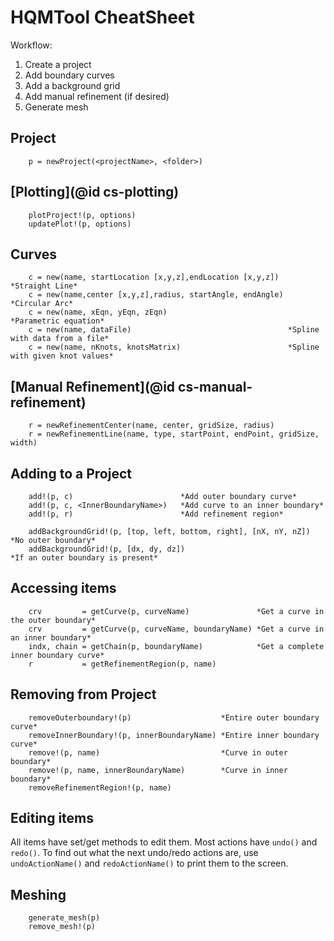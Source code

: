 # HQMTool CheatSheet

Workflow:

1. Create a project
2. Add boundary curves
4. Add a background grid
3. Add manual refinement (if desired)
5. Generate mesh

## Project

```
    p = newProject(<projectName>, <folder>)
```

## [Plotting](@id cs-plotting)

```
    plotProject!(p, options)
    updatePlot!(p, options)
```

## Curves

```
    c = new(name, startLocation [x,y,z],endLocation [x,y,z])  *Straight Line*
    c = new(name,center [x,y,z],radius, startAngle, endAngle) *Circular Arc*
    c = new(name, xEqn, yEqn, zEqn)                           *Parametric equation*
    c = new(name, dataFile)                                   *Spline with data from a file*
    c = new(name, nKnots, knotsMatrix)                        *Spline with given knot values*
```

## [Manual Refinement](@id cs-manual-refinement)

```
    r = newRefinementCenter(name, center, gridSize, radius)
    r = newRefinementLine(name, type, startPoint, endPoint, gridSize, width)
```

## Adding to a Project

```
    add!(p, c)                        *Add outer boundary curve*
    add!(p, c, <InnerBoundaryName>)   *Add curve to an inner boundary*
    add!(p, r)                        *Add refinement region*

    addBackgroundGrid!(p, [top, left, bottom, right], [nX, nY, nZ]) *No outer boundary*
    addBackgroundGrid!(p, [dx, dy, dz])                             *If an outer boundary is present*
```

## Accessing items

```
    crv         = getCurve(p, curveName)               *Get a curve in the outer boundary*
    crv         = getCurve(p, curveName, boundaryName) *Get a curve in an inner boundary*
    indx, chain = getChain(p, boundaryName)            *Get a complete inner boundary curve*
    r           = getRefinementRegion(p, name)
```

## Removing from Project

```
    removeOuterboundary!(p)                    *Entire outer boundary curve*
    removeInnerBoundary!(p, innerBoundaryName) *Entire inner boundary curve*
    remove!(p, name)                           *Curve in outer boundary*
    remove!(p, name, innerBoundaryName)        *Curve in inner boundary*
    removeRefinementRegion!(p, name)
```

## Editing items

All items have set/get methods to edit them. Most actions have `undo()` and `redo()`.
To find out what the next undo/redo actions are, use `undoActionName()` and `redoActionName()`
to print them to the screen.

## Meshing

```
    generate_mesh(p)
    remove_mesh!(p)
```
